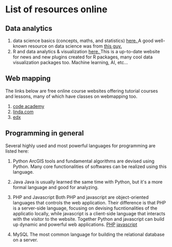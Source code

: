 # List of resources online
## Data analytics
1. data science basics (concepts, maths, and statistics) <a href = https://www.coursera.org/specializations/jhu-data-science> here. </a> A good well-known resource on data science was from <a href = http://www.biostat.jhsph.edu/~rpeng/> this guy. </a>
2. R and data analytics & visualization <a href = https://www.r-bloggers.com/> here. </a> This is a up-to-date website for news and new plugins created for R packages, many cool data visualization packages too. Machine learning, AI, etc...

## Web mapping
The links below are free online course websites offering tutorial courses and lessons, many of which have classes on webmapping too.
1. <a href = https://www.codecademy.com/learn/learn-html>code academy </a>
2. <a href = https://www.lynda.com>linda.com </a>
3. <a href = https://www.edx.org/course> edx </a>

## Programming in general
Several highly used and most powerful languages for programming are listed here:
1. Python
ArcGIS tools and fundamental algorithms are devised using Python. Many core functionalities of softwares can be realized using this language.

2. Java
Java is usually learned the same time with Python, but it's a more formal language and good for analyzing.

3. PHP and Javascript
Both PHP and javascript are object-oriented languages that controls the web application. Their difference is that PHP is a server-side language, focusing on devising fucntionalities of the applicatio locally, while javascript is a client-side language that interacts with the visitor to the website. Together Python and javascript can build up dynamic and powerful web applications.
<a href = https://www.w3schools.com/php>PHP</a>
<a href = https://www.codecademy.com/learn/introduction-to-javascript>javascript</a>

4. MySQL
The most common language for building the relational database on a server.

